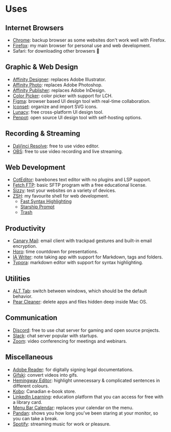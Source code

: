 # Uses

## Internet Browsers

- [Chrome](https://www.google.com/chrome/): backup browser as some websites don't work well with Firefox.
- [Firefox](https://www.mozilla.org/en-CA): my main browser for personal use and web development.
- Safari: for downloading other browsers 🤣

## Graphic & Web Design

- [Affinity Designer](https://affinity.serif.com/en-us/designer/): replaces Adobe Illustrator.
- [Affinity Photo](https://affinity.serif.com/en-us/photo/): replaces Adobe Photoshop.
- [Affinity Publisher](https://affinity.serif.com/en-us/publisher/): replaces Adobe InDesign.
- [Color Picker](https://sindresorhus.com/system-color-picker): color picker with support for LCH.
- [Figma](https://www.figma.com/): browser based UI design tool with real-time collaboration.
- [Iconset](https://iconset.io/): organize and import SVG icons.
- [Lunacy](https://icons8.com/lunacy): free cross-platform UI design tool.
- [Penpot](https://penpot.app/): open source UI design tool with self-hosting options.

## Recording & Streaming

- [DaVinci Resolve](https://www.blackmagicdesign.com/ca/products/davinciresolve): free to use video editor.
- [OBS](https://obsproject.com/): free to use video recording and live streaming.

## Web Development

- [CotEditor](https://coteditor.com): barebones text editor with no plugins and LSP support.
- [Fetch FTP](https://fetchsoftworks.com/): basic SFTP program with a free educational license.
- [Sizzy](https://sizzy.co/): test your websites on a variety of devices.
- [ZSH](https://www.zsh.org/): my favourite shell for web development.
	- [Fast Syntax Highlighting](https://github.com/z-shell/F-Sy-H)
	- [Starship Prompt](https://starship.rs/)
	- [Trash](https://github.com/sindresorhus/macos-trash)

## Productivity

- [Canary Mail](https://canarymail.io/): email client with trackpad gestures and built-in email encryption.
- [Horo](https://matthewpalmer.net/horo-free-timer-mac/): time countdown for presentations.
- [IA Writer](https://ia.net/writer): note taking app with support for Markdown, tags and folders.
- [Typora](https://typora.io/): markdown editor with support for syntax highlighting.

## Utilities

- [ALT Tab](https://github.com/lwouis/alt-tab-macos): switch between windows, which should be the default behavior.
- [Pear Cleaner](https://github.com/alienator88/Pearcleaner): delete apps and files hidden deep inside Mac OS.

## Communication

- [Discord](https://discord.com/): free to use chat server for gaming and open source projects.
- [Slack](https://slack.com/downloads/mac): chat server popular with startups.
- [Zoom](https://zoom.us/): video conferencing for meetings and webinars.

## Miscellaneous

- [Adobe Reader](https://get.adobe.com/ca/reader/): for digitally signing legal documentations.
- [Gifski](https://sindresorhus.com/gifski): convert videos into gifs.
- [Hemingway Editor](https://hemingwayapp.com/): highlight unnecessary & complicated sentences in different colours.
- [Kobo](https://www.kobo.com/ca/en): Canadian e-book store.
- [LinkedIn Learning](https://www.linkedin.com/learning): education platform that you can access for free with a library card.
- [Menu Bar Calendar](https://sindresorhus.com/menu-bar-calendar): replaces your calendar on the menu.
- [Pandan](https://sindresorhus.com/pandan): shows you how long you've been staring at your monitor, so you can take a break.
- [Spotify](https://open.spotify.com/): streaming music for work or pleasure.

